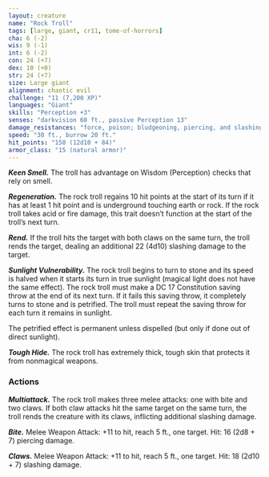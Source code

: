 ```yaml
---
layout: creature
name: "Rock Troll"
tags: [large, giant, cr11, tome-of-horrors]
cha: 6 (-2)
wis: 9 (-1)
int: 6 (-2)
con: 24 (+7)
dex: 10 (+0)
str: 24 (+7)
size: Large giant
alignment: chaotic evil
challenge: "11 (7,200 XP)"
languages: "Giant"
skills: "Perception +3"
senses: "darkvision 60 ft., passive Perception 13"
damage_resistances: "force, poison; bludgeoning, piercing, and slashing from nonmagical weapons"
speed: "30 ft., burrow 20 ft."
hit_points: "150 (12d10 + 84)"
armor_class: "15 (natural armor)"
---
```


***Keen Smell.*** The troll has advantage on Wisdom (Perception) checks
that rely on smell.

***Regeneration.*** The rock troll regains 10 hit points at the start of its turn
if it has at least 1 hit point and is underground touching earth or rock. If
the rock troll takes acid or fire damage, this trait doesn’t function at the
start of the troll’s next turn.

***Rend.*** If the troll hits the target with both claws on the same turn, the
troll rends the target, dealing an additional 22 (4d10) slashing damage to
the target.

***Sunlight Vulnerability.*** The rock troll begins to turn to stone and its
speed is halved when it starts its turn in true sunlight (magical light does
not have the same effect). The rock troll must make a DC 17 Constitution
saving throw at the end of its next turn. If it fails this saving throw, it
completely turns to stone and is petrified. The troll must repeat the saving
throw for each turn it remains in sunlight.

The petrified effect is permanent unless dispelled (but only if done out
of direct sunlight).

***Tough Hide.*** The rock troll has extremely thick, tough skin that protects
it from nonmagical weapons.

### Actions

***Multiattack.*** The rock troll makes three melee attacks: one with bite and
two claws. If both claw attacks hit the same target on the same turn, the
troll rends the creature with its claws, inflicting additional slashing damage.

***Bite.*** Melee Weapon Attack: +11 to hit, reach 5 ft., one target. Hit: 16
(2d8 + 7) piercing damage.

***Claws.*** Melee Weapon Attack: +11 to hit, reach 5 ft., one target. Hit: 18
(2d10 + 7) slashing damage.
